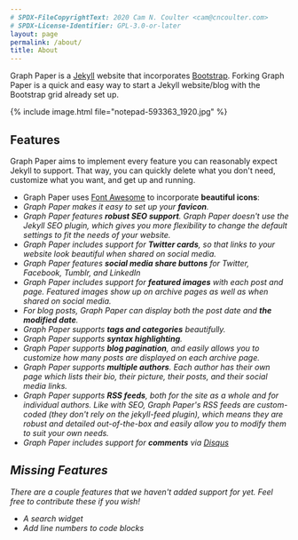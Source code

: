 ```yaml
---
# SPDX-FileCopyrightText: 2020 Cam N. Coulter <cam@cncoulter.com>
# SPDX-License-Identifier: GPL-3.0-or-later
layout: page
permalink: /about/
title: About
---
```


<p class="lead">Graph Paper is a <a href="https://jekyllrb.com/">Jekyll</a> website that incorporates <a href="https://getbootstrap.com/">Bootstrap</a>. Forking Graph Paper is a quick and easy way to start a Jekyll website/blog with the Bootstrap grid already set up.</p>

{% include image.html file="notepad-593363_1920.jpg" %}

## Features

<p class="lead">Graph Paper aims to implement every feature you can reasonably expect Jekyll to support. That way, you can quickly delete what you don't need, customize what you want, and get up and running.</p>

* Graph Paper uses [Font Awesome](https://fontawesome.com/) to incorporate **beautiful icons**: <i class="fas fa-tag"></i> <i class="fas fa-folder-open"></i> <i class="far fa-calendar-alt"> <i class="fab fa-twitter"></i>
* Graph Paper makes it easy to set up your **favicon**.
* Graph Paper features **robust SEO support**. Graph Paper doesn't use the Jekyll SEO plugin, which gives you more flexibility to change the default settings to fit the needs of your website.
* Graph Paper includes support for **Twitter cards**, so that links to your website look beautiful when shared on social media.
* Graph Paper features **social media share buttons** for Twitter, Facebook, Tumblr, and LinkedIn
* Graph Paper includes support for **featured images** with each post and page. Featured images show up on archive pages as well as when shared on social media.
* For blog posts, Graph Paper can display both the post date and **the modified date**.
* Graph Paper supports **tags and categories** beautifully.
* Graph Paper supports **syntax highlighting**.
* Graph Paper supports **blog pagination**, and easily allows you to customize how many posts are displayed on each archive page.
* Graph Paper supports **multiple authors**. Each author has their own page which lists their bio, their picture, their posts, and their social media links.
* Graph Paper supports **RSS feeds**, both for the site as a whole and for individual authors. Like with SEO, Graph Paper's RSS feeds are custom-coded (they don't rely on the jekyll-feed plugin), which means they are robust and detailed out-of-the-box and easily allow you to modify them to suit your own needs.
* Graph Paper includes support for **comments** via [Disqus](https://disqus.com/)

## Missing Features

There are a couple features that we haven't added support for yet. Feel free to contribute these if you wish!

* A search widget
* Add line numbers to code blocks
